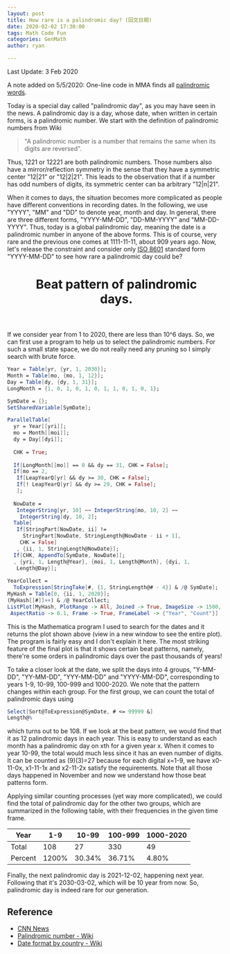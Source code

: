 ```yaml
---
layout: post
title: How rare is a palindromic day? (回文日期)
date: 2020-02-02 17:30:00
tags: Math Code Fun
categories: GenMath
author: ryan

---
```

Last Update: 3 Feb 2020

<head>
    <script src="https://cdn.mathjax.org/mathjax/latest/MathJax.js?config=TeX-AMS-MML_HTMLorMML" type="text/javascript"></script>
    <script type="text/x-mathjax-config">
        MathJax.Hub.Config({
            tex2jax: {
            skipTags: ['script', 'noscript', 'style', 'textarea', 'pre'],
            inlineMath: [['$','$']]
            }
        });
    </script>
</head>

A note added on 5/5/2020: One-line code in MMA finds all [palindromic words]({{site.url}}{{site.baseurl}}{{"Mathematica-Tricks"}}).

Today is a special day called "palindromic day", as you may have seen in the news. A palindromic day is a day, whose date, when written in certain forms, is a palindromic number. We start with the definition of palindromic numbers from Wiki
> "A palindromic number is a number that remains the same when its digits are reversed".

Thus, 1221 or 12221 are both palindromic numbers. Those numbers also have a mirror/reflection symmetry in the sense that they have a symmetric center "12$\vert$21" or "12$\vert$2$\vert$21". This leads to the observation that if a number has odd numbers of digits, its symmetric center can ba arbitrary "12$\vert$n$\vert$21".

When it comes to days, the situation becomes more complicated as people have different conventions in recording dates. In the following, we use "YYYY", "MM" and "DD" to denote year, month and day. In general, there are three different forms, "YYYY-MM-DD", "DD-MM-YYYY" and "MM-DD-YYYY". Thus, today is a global palindromic day, meaning the date is a palindromic number in anyone of the above forms. This is of course, very rare and the previous one comes at 1111-11-11, about 909 years ago. Now, let's release the constraint and consider only [ISO 8601](https://en.wikipedia.org/wiki/ISO_8601) standard form "YYYY-MM-DD" to see how rare a palindromic day could be?

<figure class="ampstart-image-with-heading  m0 relative mb4">
<amp-img src="{{site.url}}assets/images/2020-2-2-Palindromic-day-BeatPattern.png" width="656" height="400" layout="responsive" alt="" class="mb3"></amp-img>
<figcaption class="absolute right-0 bottom-0 left-0">
<header class="ampstart-image-heading px2 py2 line-height-4"><h1>Beat pattern of palindromic days.</h1></header>
</figcaption>
</figure>

If we consider year from 1 to 2020, there are less than 10^6 days. So, we can first use a program to help us to select the palindromic numbers. For such a small state space, we do not really need any pruning so I simply search with brute force.

```Mathematica
Year = Table[yr, {yr, 1, 2030}];
Month = Table[mo, {mo, 1, 12}];
Day = Table[dy, {dy, 1, 31}];
LongMonth = {1, 0, 1, 0, 1, 0, 1, 1, 0, 1, 0, 1};

SymDate = {};
SetSharedVariable[SymDate];

ParallelTable[
  yr = Year[[yri]];
  mo = Month[[moi]];
  dy = Day[[dyi]];
  
  CHK = True;
  
  If[LongMonth[[mo]] == 0 && dy == 31, CHK = False];
  If[mo == 2,
   If[LeapYearQ[yr] && dy >= 30, CHK = False];
   If[! LeapYearQ[yr] && dy >= 29, CHK = False];
   ];
  
  NowDate = 
   IntegerString[yr, 10] ~~ IntegerString[mo, 10, 2] ~~ 
    IntegerString[dy, 10, 2];
  Table[
   If[StringPart[NowDate, ii] != 
     StringPart[NowDate, StringLength@NowDate - ii + 1],
    CHK = False]
   , {ii, 1, StringLength@NowDate}];
  If[CHK, AppendTo[SymDate, NowDate]];
  , {yri, 1, Length@Year}, {moi, 1, Length@Month}, {dyi, 1, 
   Length@Day}];
   
YearCollect = 
  ToExpression[StringTake[#, {1, StringLength@# - 4}] & /@ SymDate];
MyHash = Table[0, {ii, 1, 2020}];
(MyHash[[#]]++) & /@ YearCollect;
ListPlot[MyHash, PlotRange -> All, Joined -> True, ImageSize -> 1500, 
 AspectRatio -> 0.1, Frame -> True, FrameLabel -> {"Year", "Count"}]
```
This is the Mathematica program I used to search for the dates and it returns the plot shown above (view in a new window to see the entire plot). The program is fairly easy and I don't explain it here. The most striking feature of the final plot is that it shows certain beat patterns, namely, there're some orders in palindromic days over the past thousands of years!

To take a closer look at the date, we split the days into 4 groups, "Y-MM-DD", "YY-MM-DD", "YYY-MM-DD" and "YYYY-MM-DD", corresponding to years 1-9, 10-99, 100-999 and 1000-2020. We note that the pattern changes within each group. For the first group, we can count the total of palindromic days using

```Mathematica
Select[Sort@ToExpression@SymDate, # <= 99999 &]
Length@%
```
which turns out to be 108. If we look at the beat pattern, we would find that it as 12 palindromic days in each year. This is easy to understand as each month has a palindromic day on xth for a given year x. When it comes to year 10-99, the total would much less since it has an even number of digits. It can be counted as (9)(3)=27 because for each digital x=1-9, we have x0-11-0x, x1-11-1x and x2-11-2x satisfy the requirements. Note that all those days happened in November and now we understand how those beat patterns form.

Applying similar counting processes (yet way more complicated), we could find the total of palindromic day for the other two groups, which are summarized in the following table, with their frequencies in the given time frame.

| Year    | 1-9   | 10-99  | 100-999 | 1000-2020 |
|---------|-------|--------|---------|-----------|
| Total   | 108   | 27     | 330     | 49        |
| Percent | 1200% | 30.34% | 36.71%  | 4.80%     |


Finally, the next palindromic day is 2021-12-02, happening next year. Following that it's 2030-03-02, which will be 10 year from now. So, palindromic day is indeed rare for our generation.

## Reference
- [CNN News](https://www.cnn.com/2020/02/02/world/palindrome-day-february-2-2020-intl-scli/index.html)
- [Palindromic number - Wiki](https://en.wikipedia.org/wiki/Palindromic_number)
- [Date format by country - Wiki](https://en.wikipedia.org/wiki/Date_format_by_country)
